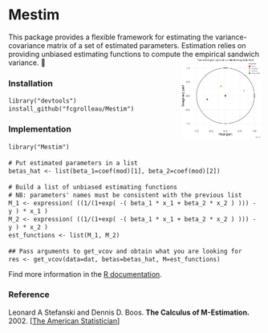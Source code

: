 # Mestim
This package provides a flexible framework for estimating the variance-covariance matrix of a set of estimated parameters.
Estimation relies on providing unbiased estimating functions to compute the empirical sandwich variance.
<img src="figures/logo.gif" align="right" alt="" width="160" />
:monkey:

### Installation
```
library("devtools")
install_github("fcgrolleau/Mestim")
```

### Implementation
```
library("Mestim")

# Put estimated parameters in a list
betas_hat <- list(beta_1=coef(mod)[1], beta_2=coef(mod)[2])

# Build a list of unbiased estimating functions
# NB: parameters' names must be consistent with the previous list
M_1 <- expression( ((1/(1+exp( -( beta_1 * x_1 + beta_2 * x_2 ) ))) - y ) * x_1 )
M_2 <- expression( ((1/(1+exp( -( beta_1 * x_1 + beta_2 * x_2 ) ))) - y ) * x_2 )
est_functions <- list(M_1, M_2)

## Pass arguments to get_vcov and obtain what you are looking for
res <- get_vcov(data=dat, betas=betas_hat, M=est_functions)
```
Find more information in the <a href="https://github.com/fcgrolleau/Mestim/blob/master/man/doc.Rd"> R documentation</a>.

### Reference
Leonard A Stefanski and Dennis D. Boos.
<b>The Calculus of M-Estimation.</b>
2002.
[<a href="https://www.tandfonline.com/doi/abs/10.1198/000313002753631330">The American Statistician</a>]